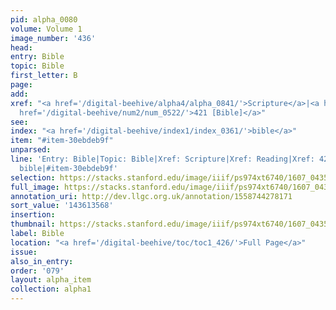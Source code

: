 ```yaml
---
pid: alpha_0080
volume: Volume 1
image_number: '436'
head:
entry: Bible
topic: Bible
first_letter: B
page:
add:
xref: "<a href='/digital-beehive/alpha4/alpha_0841/'>Scripture</a>|<a href='/digital-beehive/alpha4/alpha_0780/'>Reading</a>|<a
  href='/digital-beehive/num2/num_0522/'>421 [Bible]</a>"
see:
index: "<a href='/digital-beehive/index1/index_0361/'>bible</a>"
item: "#item-30ebdeb9f"
unparsed:
line: 'Entry: Bible|Topic: Bible|Xref: Scripture|Xref: Reading|Xref: 421 [Bible]|Index:
  bible|#item-30ebdeb9f'
selection: https://stacks.stanford.edu/image/iiif/ps974xt6740/1607_0435/828,3568,2916,818/full/0/default.jpg
full_image: https://stacks.stanford.edu/image/iiif/ps974xt6740/1607_0435/full/full/0/default.jpg
annotation_uri: http://dev.llgc.org.uk/annotation/1558744278171
sort_value: '143613568'
insertion:
thumbnail: https://stacks.stanford.edu/image/iiif/ps974xt6740/1607_0435/828,3568,600,180/250,/0/default.jpg
label: Bible
location: "<a href='/digital-beehive/toc/toc1_426/'>Full Page</a>"
issue:
also_in_entry:
order: '079'
layout: alpha_item
collection: alpha1
---
```

